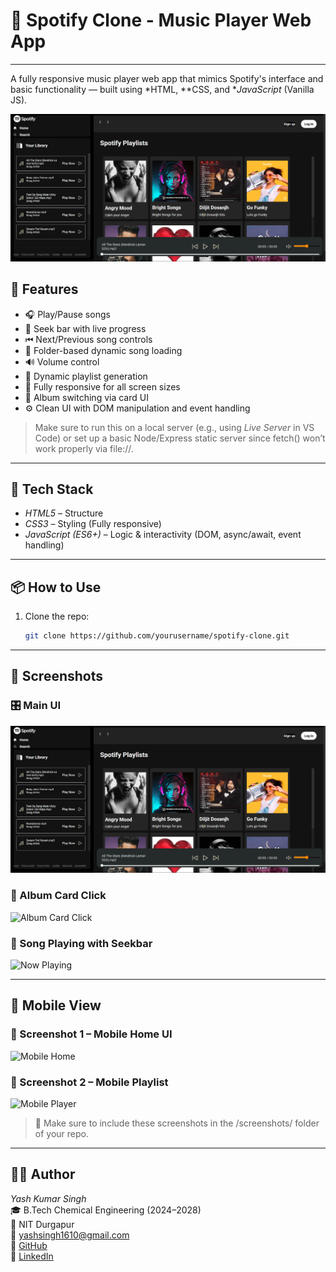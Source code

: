 # 🎵 Spotify Clone - Music Player Web App

---

A fully responsive music player web app that mimics Spotify's interface and basic functionality — built using *HTML, **CSS, and **JavaScript* (Vanilla JS).

![screenshot](screenshots/spotify5.png)
## 🚀 Features

- 🎧 Play/Pause songs
- 🧭 Seek bar with live progress
- ⏮ Next/Previous song controls
- 📂 Folder-based dynamic song loading
- 🔊 Volume control
- 🎵 Dynamic playlist generation
- 📱 Fully responsive for all screen sizes
- 🔁 Album switching via card UI
- ⚙ Clean UI with DOM manipulation and event handling

> Make sure to run this on a local server (e.g., using *Live Server* in VS Code) or set up a basic Node/Express static server since fetch() won’t work properly via file://.

---

## 🧠 Tech Stack

- *HTML5* – Structure
- *CSS3* – Styling (Fully responsive)
- *JavaScript (ES6+)* – Logic & interactivity (DOM, async/await, event handling)

---

## 📦 How to Use

1. Clone the repo:
   ```bash
   git clone https://github.com/yourusername/spotify-clone.git

---

## 📸 Screenshots

### 🎛 Main UI

![Main UI](screenshots/spotify5.png)

### 📂 Album Card Click

![Album Card Click](screenshots/spotify4.png)

### 🎵 Song Playing with Seekbar

![Now Playing](screenshots/spotify3.png)

---

## 📱 Mobile View

### 📸 Screenshot 1 – Mobile Home UI             

![Mobile Home](screenshots/spotify2.png)               

 ### 📸 Screenshot 2 – Mobile Playlist

 ![Mobile Player](screenshots/spotify1.png)



> 📁 Make sure to include these screenshots in the /screenshots/ folder of your repo.

---

## 👨‍💻 Author

*Yash Kumar Singh*  
🎓 B.Tech Chemical Engineering (2024–2028)  
🏫 NIT Durgapur  
📮 yashsingh1610@gmail.com  
🔗 [GitHub](https://github.com/coder40425)  
🔗 [LinkedIn](https://www.linkedin.com/in/yash-kumar-singh-18843232a)
